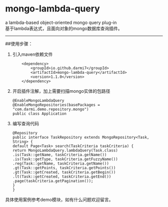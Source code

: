 # mongo-lambda-query
a lambda-based object-oriented mongo query plug-in <br>
基于lambda表达式，且面向对象的mongo数据库查询插件。
*** 
##使用步骤：
1. 引入maven依赖文件
    ```
        <dependency>
            <groupId>io.github.darmi7</groupId>
            <artifactId>mongo-lambda-query</artifactId>
            <version>1.1.0</version>
        </dependency>
2. 开启插件注解，加上需要扫描mongo实体的包路径
    ``` 
    @EnableMongoLambdaQuery
    @EnableMongoRepositories(basePackages = "com.darmi.demo.repository.mongo")
    public class Application
3. 编写查询代码
    ```
    @Repository
    public interface TaskRepository extends MongoRepository<Task, String> {
    default Page<Task> search(TaskCriteria taskCriteria) {
    return MongoLambdaQuery.lambdaQuery(Task.class)
    .is(Task::getName, taskCriteria.getName())
    .is(Task::getType, taskCriteria.getFuzzyName())
    .reg(Task::getName, taskCriteria.getName())
    .gt(Task::getPoints, taskCriteria.getPoints())
    .gt(Task::getCreated, taskCriteria.getBegin())
    .lt(Task::getCreated, taskCriteria.getEnd())
    .page(taskCriteria.getPagination());
    }
    }
具体使用案例参考demo模块，如有什么问题欢迎留言。


